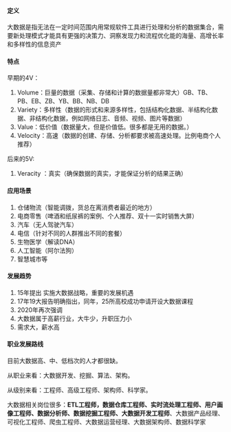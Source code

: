 #### 定义

大数据是指无法在一定时间范围内用常规软件工具进行处理和分析的数据集合，需要新处理模式才能具有更强的决策力、洞察发现力和流程优化能的海量、高增长率和多样性的信息资产

#### 特点

早期的4V：

1. Volume：巨量的数据（采集、存储和计算的数据量都非常大）GB、TB、PB、EB、ZB、YB、BB、NB、DB
2. Variety：多样性（数据的形式和来源多样性，包括结构化数据、半结构化数据、非结构化数据，例如网络日志、音频、视频、图片等数据）
3. Value：低价值（数据量大，但是价值低。很多都是无用的数据。）
4. Velocity：高速（数据的创建、存储、分析都要求被高速处理。比例电商个人推荐）

后来的5V:

1. Veracity ：真实（确保数据的真实，才能保证分析的结果正确）

#### 应用场景

1. 仓储物流（智能调拨，货总在离消费者最近的地方）
2. 电商零售（啤酒和纸尿裤的案例、个人推荐、双十一实时销售大屏）
3. 汽车（无人驾驶汽车）
4. 电信（针对不同的人群推出不同的套餐）
5. 生物医学（解读DNA）
6. 人工智能（阿尔法狗）
7. 智慧城市等

#### 发展趋势

1. 15年提出 实施大数据战略，重要的发展机遇
2. 17年19大报告明确指出，同年，25所高校成功申请开设大数据课程
3. 2020年再次强调
4. 大数据属于高薪行业，大牛少，升职压力小
5. 需求大，薪水高

#### 职业发展路线

目前大数据高、中、低档次的人才都很缺。  

从职业来看：大数据开发、挖掘、算法、架构。

从级别来看：工程师、高级工程师、架构师、科学家。

大数据相关岗位很多：**ETL工程师，数据仓库工程师、实时流处理工程师、用户画像工程师、数据分析师、数据挖掘工程师、大数据开发工程师**、大数据产品经理、可视化工程师、爬虫工程师、大数据运营经理、大数据架构师、数据科学家